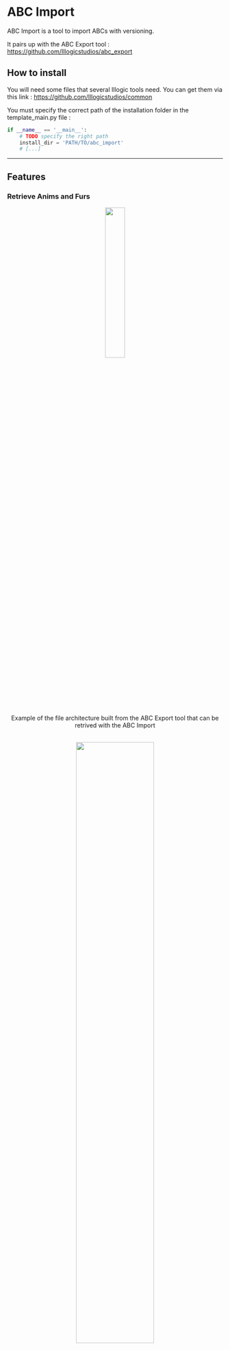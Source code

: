 # ABC Import

ABC Import is a tool to import ABCs with versioning.

It pairs up with the ABC Export tool : https://github.com/Illogicstudios/abc_export

## How to install

You will need some files that several Illogic tools need. You can get them via this link :
https://github.com/Illogicstudios/common

You must specify the correct path of the installation folder in the template_main.py file :
```python
if __name__ == '__main__':
    # TODO specify the right path
    install_dir = 'PATH/TO/abc_import'
    # [...]
```
---

## Features

### Retrieve Anims and Furs

<div align="center">
  <span>
    <img src="https://user-images.githubusercontent.com/94440879/219347243-0525e34d-dcf6-425d-8c7c-8554ac32bd87.png" width=30%>
  </span>
  <p weight="bold">Example of the file architecture built from the ABC Export tool that can be retrived with the ABC Import</p>
  <br/>
</div>

<div align="center">
  <span>
    <img src="https://user-images.githubusercontent.com/94440879/220320877-7e1d392a-8c96-4b58-9a08-ce97dc6f7c4c.png" width=60%>
  </span>
  <p weight="bold">You can retrieve the abc anim and the abc fur from a folder</p>
  <br/>
</div>

A valid folder is an existing folder named "abc" or "abc_fur" or the parent folder of one of these.

In the User interface you can visualize the available versions and if the assets are already in the scene. Here no assets are present.

<div align="center">
  <span>
    <img src="https://user-images.githubusercontent.com/94440879/220321933-3446ffe5-19fd-43bb-90c3-50a0fa062539.png" width=60%>
  </span>
  <p weight="bold">States change when assets are already in the scene</p>
  <br/>
</div>

### Importing and Updating

<div align="center">
  <span>
    <img src="https://user-images.githubusercontent.com/94440879/220323225-26d0028d-0456-4560-986b-65034b7d6f06.png" width=45%>
  </span>
  <span>
    <img src="https://user-images.githubusercontent.com/94440879/220323284-f07ec8e0-4f87-41f7-8e42-ea8572495964.png" width=45%>
  </span>
  <p weight="bold">Updating the version of an abc</p>
  <br/>
</div>

By selecting a row and clicking the button "Import or Update selection" the abc will be update or import to the version selected in the "Import version" of the abc.

The "Update look" buttons updates the uvs and shaders of animations and shaders of furs independently of the import version.

The checkbox "Update UVs and Shaders" achieve the same goal that the "Update looks" buttons but at the import or update of the abc.

